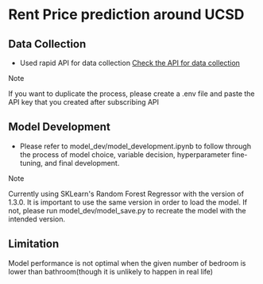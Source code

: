 # Rent Price prediction around UCSD

## Data Collection
- Used rapid API for data collection
[Check the API for data collection](https://rapidapi.com/ntd119/api/zillow-com4/)

> [!NOTE]  
> If you want to duplicate the process, please create a .env file and paste the API key that you created after subscribing API

## Model Development
- Please refer to model_dev/model_development.ipynb to follow through the process of model choice, variable decision, hyperparameter fine-tuning, and final development.

> [!NOTE]  
> Currently using SKLearn's Random Forest Regressor with the version of 1.3.0. It is important to use the same version in order to load the model. If not, please run model_dev/model_save.py to recreate the model with the intended version.
  

## Limitation
Model performance is not optimal when the given number of bedroom is lower than bathroom(though it is unlikely to happen in real life)
